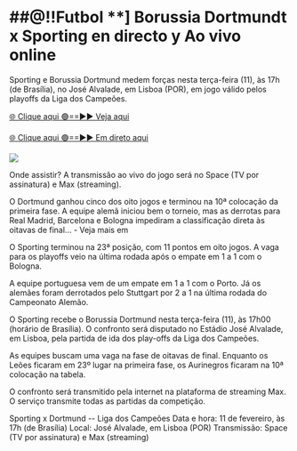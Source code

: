 # ##@!!Futbol **] Borussia Dortmundt x Sporting en directo y Ao vivo online #

Sporting e Borussia Dortmund medem forças nesta terça-feira (11), às 17h (de Brasília), no José Alvalade, em Lisboa (POR), em jogo válido pelos playoffs da Liga dos Campeões.

[🌐 Clique aqui 🟢==►► Veja aqui](https://t.co/PSN2tXj38H)

[🌐 Clique aqui 🟢==►► Em direto aqui](https://t.co/PSN2tXj38H)

<a href="https://t.co/PSN2tXj38H" rel="nofollow" data-target="animated-image.originalLink"><img src="https://camo.githubusercontent.com/1be82823e85778f8a57db5ea2a2e46822e8721e5be32dc31a466a7df3bb16d49/68747470733a2f2f636c6173736963616c7363686f6f6c6f6662616c6c65746c692e636f6d2f6e686b2f72676273727465672e676966" data-canonical-src="https://classicalschoolofballetli.com/nhk/rgbsrteg.gif" style="max-width: 100%; display: inline-block;" data-target="animated-image.originalImage"></a>

Onde assistir? A transmissão ao vivo do jogo será no Space (TV por assinatura) e Max (streaming).

O Dortmund ganhou cinco dos oito jogos e terminou na 10ª colocação da primeira fase. A equipe alemã iniciou bem o torneio, mas as derrotas para Real Madrid, Barcelona e Bologna impediram a classificação direta às oitavas de final… - Veja mais em

O Sporting terminou na 23ª posição, com 11 pontos em oito jogos. A vaga para os playoffs veio na última rodada após o empate em 1 a 1 com o Bologna.

A equipe portuguesa vem de um empate em 1 a 1 com o Porto. Já os alemães foram derrotados pelo Stuttgart por 2 a 1 na última rodada do Campeonato Alemão.

O Sporting recebe o Borussia Dortmund nesta terça-feira (11), às 17h00 (horário de Brasília). O confronto será disputado no Estádio José Alvalade, em Lisboa, pela partida de ida dos play-offs da Liga dos Campeões.

As equipes buscam uma vaga na fase de oitavas de final. Enquanto os Leões ficaram em 23º lugar na primeira fase, os Aurinegros ficaram na 10ª colocação na tabela.

O confronto será transmitido pela internet na plataforma de streaming Max. O serviço transmite todas as partidas da competição.

Sporting x Dortmund -- Liga dos Campeões
Data e hora: 11 de fevereiro, às 17h (de Brasília)
Local: José Alvalade, em Lisboa (POR)
Transmissão: Space (TV por assinatura) e Max (streaming)
